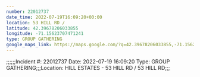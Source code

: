 ```yaml
---
number: 22012737
date_time: 2022-07-19T16:09:20+00:00
location: 53 HILL RD / 
latitude: 42.39678206033855
longitude: -71.15623707471241
type: GROUP GATHERING
google_maps_link: https://maps.google.com/?q=42.39678206033855,-71.15623707471241
---
```


;;;;;;Incident #: 22012737  Date: 2022-07-19 16:09:20   Type: GROUP GATHERING;;;Location: HILL ESTATES - 53 HILL RD / 53 HILL RD;;;
